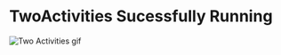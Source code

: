 # TwoActivities Sucessfully Running

![Two Activities gif](https://user-images.githubusercontent.com/23361796/55189989-1db12080-51c7-11e9-8144-5dc091332c4c.gif)
